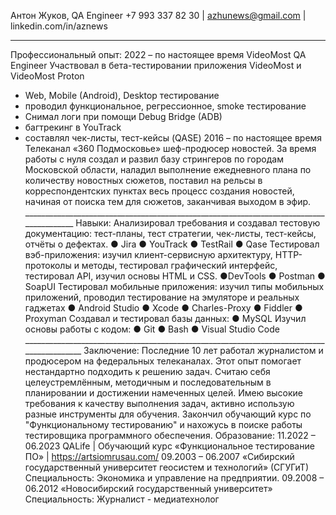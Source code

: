 Антон Жуков, QA Engineer 
 +7 993 337 82 30 | azhunews@gmail.com | linkedin.com/in/aznews                
_______________________________________________________________________ 
Профессиональный опыт: 
2022 – по настоящее время    VideoMost QA Engineer
Участвовал в бета-тестировании приложения VideoMost и VideoMost Proton 
- Web, Mobile (Android), Desktop тестирование
- проводил функциональное, регрессионное, smoke тестирование
- Снимал логи при помощи Debug Bridge (ADB)
- багтрекинг в YouTrack
- составлял чек-листы, тест-кейсы (QASE)
2016 – по настоящее время    Телеканал «360 Подмосковье» шеф-продюсер новостей.
За время работы с нуля создал и развил базу стрингеров по городам Московской области, наладил выполнение ежедневного плана по количеству новостных сюжетов, поставил на рельсы в корреспондентских пунктах весь процесс создания новостей, начиная от поиска тем для сюжетов, заканчивая выходом в эфир.  _______________________________________________________________________________________
Навыки: 
Анализировал требования и создавал тестовую документацию: тест-планы, тест стратегии, чек-листы, тест-кейсы, отчёты о дефектах. ● Jira ● YouTrack ● TestRail ● Qase 
Тестировал вэб-приложения: изучил клиент-сервисную архитектуру, HTTP-протоколы и методы, тестировал графический интерфейс, тестировал API, изучил основы HTML и CSS. ●DevTools ● Postman ● SoapUI 
Тестировал мобильные приложения: изучил типы мобильных приложений, проводил тестирование на эмуляторе и реальных гаджетах ● Android Studio ● Xcode ● Charles-Proxy ● Fiddler ● Proxyman 
Создавал и тестировал базы данных: ● MySQL
Изучил основы работы c кодом: ● Git ● Bash ● Visual Studio Code _________________________________________________________________________________________ 
Заключение: 
Последние 10 лет работал журналистом и продюсером на федеральных телеканалах. Этот опыт помогает нестандартно подходить к решению задач. Считаю себя целеустремлённым, методичным и последовательным в планировании и достижении намеченных целей. Имею высокие требования к качеству выполнения задач, активно использую разные инструменты для обучения. Закончил обучающий курс по "Функциональному тестированию" и нахожусь в поиске работы тестировщика программного обеспечения. 
Образование: 
11.2022 – 06.2023   QALife | Обучающий курс «Функциональное тестирование ПО» | https://artsiomrusau.com/ 
09.2003 – 06.2007   «Сибирский государственный университет геосистем и технологий» (СГУГиТ) 
Специальность: Экономика и управление на предприятии. 
09.2008 – 06.2012  «Новосибирский государственный университет»  
Специальность: Журналист - медиатехнолог
